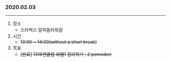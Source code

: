 ### 2020.02.03
---

1. 장소
    - 스타벅스 알파돔타워점
2. 시간
    - ~~13:00 ~ 14:00(without a short break)~~
3. 목표
    - ~~[완료] 1316팬클럽 레밸1 정리하기 : 2 pomodori~~
